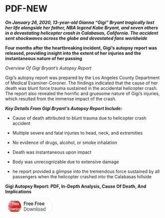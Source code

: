 # PDF-NEW

***On January 26, 2020, 13-year-old Gianna “Gigi” Bryant tragically lost her life alongside her father, NBA legend Kobe Bryant, and seven others in a devastating helicopter crash in Calabasas, California. The accident sent shockwaves across the globe and devastated fans worldwide***

**Four months after the heartbreaking incident, Gigi’s autopsy report was released, providing insight into the extent of her injuries and the instantaneous nature of her passing**

*Overview Of Gigi Bryant’s Autopsy Report*

Gigi’s autopsy report was prepared by the Los Angeles County Department of Medical Examiner-Coroner. The findings indicated that the cause of her death was blunt force trauma sustained in the accidental helicopter crash. The report also revealed the horrific and gruesome nature of Gigi’s injuries, which resulted from the immense impact of the crash.

***Key Details From Gigi Bryant’s Autopsy Report Include:***

+  Cause of death attributed to blunt trauma due to helicopter crash accident

+  Multiple severe and fatal injuries to head, neck, and extremities

+  No evidence of drugs, alcohol, or smoke inhalation

+  Death was instantaneous upon impact

+  Body was unrecognizable due to extensive damage

+  he report provided a glimpse into the tremendous force sustained by all passengers when the helicopter crashed into the Calabasas hillside

  **Gigi Autopsy Report: PDF, In-Depth Analysis, Cause Of Death, And Implications**

[<img src="https://github.com/Provider058/PDF-NEW/blob/main/DBD.png"/>](https://highanddry.cfd)
